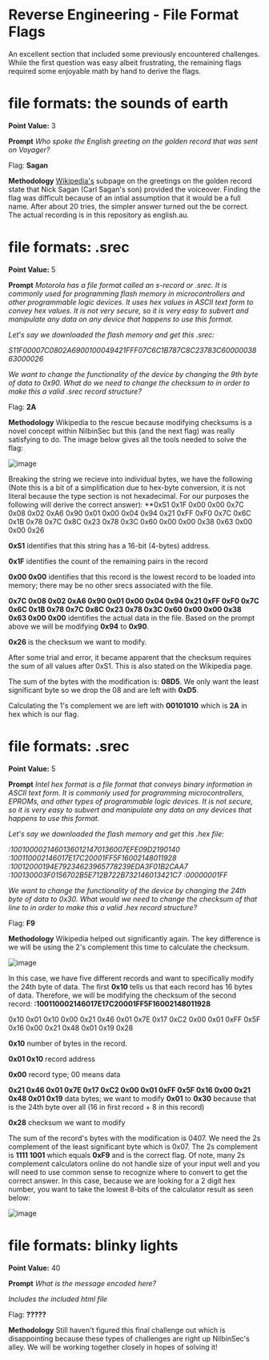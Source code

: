 # Reverse Engineering - File Format Flags

An excellent section that included some previously encountered challenges. While the first question was easy albeit frustrating, the remaining flags required some enjoyable math by hand to derive the flags.

# file formats: the sounds of earth 
**Point Value:** 3

**Prompt**
_Who spoke the English greeting on the golden record that was sent on Voyager?_

Flag: **Sagan**

**Methodology**
[Wikipedia's](https://en.wikipedia.org/wiki/Contents_of_the_Voyager_Golden_Record) subpage on the greetings on the golden record state that Nick Sagan (Carl Sagan's son) provided the voiceover. Finding the flag was difficult because of an intial assumption that it would be a full name. After about 20 tries, the simpler answer turned out the be correct. The actual recording is in this repository as english.au.

# file formats: .srec
**Point Value:** 5

**Prompt**
_Motorola has a file format called an s-record or .srec. It is commonly used for programming flash memory in microcontrollers and other programmable logic devices. It uses hex values in ASCII text form to convey hex values. It is not very secure, so it is very easy to subvert and manipulate any data on any device that happens to use this format._

_Let's say we downloaded the flash memory and get this .srec:_

_S11F00007C0802A6900100049421FFF07C6C1B787C8C23783C6000003863000026_

_We want to change the functionality of the device by changing the 9th byte of data to 0x90. What do we need to change the checksum to in order to make this a valid .srec record structure?_

Flag: **2A**

**Methodology**
Wikipedia to the rescue because modifying checksums is a novel concept within NilbinSec but this (and the next flag) was really satisfying to do. The image below gives all the tools needed to solve the flag:

![image](https://user-images.githubusercontent.com/85370905/130289292-c513f14a-4bec-481b-adeb-243729b73a9d.png)

Breaking the string we recieve into individual bytes, we have the following (Note this is a bit of a simplification due to hex-byte conversion, it is not literal because the type section is not hexadecimal. For our purposes the following will derive the correct answer):
**0xS1 0x1F 0x00 0x00 0x7C 0x08 0x02 0xA6 0x90 0x01 0x00 0x04 0x94 0x21 0xFF 0xF0 0x7C 0x6C 0x1B 0x78 0x7C 0x8C 0x23 0x78 0x3C 0x60 0x00 0x00 0x38 0x63 0x00 0x00 0x26

**0xS1** identifies that this string has a 16-bit (4-bytes) address.

**0x1F** identifies the count of the remaining pairs in the record

**0x00 0x00** identifies that this record is the lowest record to be loaded into memory; there may be no other srecs associated with the file.

**0x7C 0x08 0x02 0xA6 0x90 0x01 0x00 0x04 0x94 0x21 0xFF 0xF0 0x7C 0x6C 0x1B 0x78 0x7C 0x8C 0x23 0x78 0x3C 0x60 0x00 0x00 0x38 0x63 0x00 0x00** identifies the actual data in the file. Based on the prompt above we will be modifying **0x94** to **0x90**.

**0x26** is the checksum we want to modify.

After some trial and error, it became apparent that the checksum requires the sum of all values after 0xS1. This is also stated on the Wikipedia page.

The sum of the bytes with the modification is: **08D5**. We only want the least significant byte so we drop the 08 and are left with **0xD5**.

Calculating the 1's complement we are left with **00101010** which is **2A** in hex which is our flag.

# file formats: .srec
**Point Value:** 5

**Prompt**
_Intel hex format is a file format that conveys binary information in ASCII text form. It is commonly used for programming microcontrollers, EPROMs, and other types of programmable logic devices. It is not secure, so it is very easy to subvert and manipulate any data on any devices that happens to use this format._

_Let's say we downloaded the flash memory and get this .hex file:_

_:10010000214601360121470136007EFE09D2190140 :100110002146017E17C20001FF5F16002148011928 :10012000194E79234623965778239EDA3F01B2CAA7 :100130003F0156702B5E712B722B732146013421C7 :00000001FF_

_We want to change the functionality of the device by changing the 24th byte of data to 0x30. What would we need to change the checksum of that line to in order to make this a valid .hex record structure?_

Flag: **F9**

**Methodology**
Wikipedia helped out significantly again. The key difference is we will be using the 2's complement this time to calculate the checksum.

![image](https://user-images.githubusercontent.com/85370905/130294135-8dfb89bc-c46b-4bf0-aee1-a6abd073b0f7.png)

In this case, we have five different records and want to specifically modify the 24th byte of data. The first **0x10** tells us that each record has 16 bytes of data. Therefore, we will be modifying the checksum of the second record: **:100110002146017E17C20001FF5F16002148011928**

0x10 0x01 0x10 0x00 0x21 0x46 0x01 0x7E 0x17 0xC2 0x00 0x01 0xFF 0x5F 0x16 0x00 0x21 0x48 0x01 0x19 0x28

**0x10** number of bytes in the record.

**0x01 0x10** record address

**0x00** record type; 00 means data

**0x21 0x46 0x01 0x7E 0x17 0xC2 0x00 0x01 0xFF 0x5F 0x16 0x00 0x21 0x48 0x01 0x19** data bytes; we want to modify **0x01** to **0x30** because that is the 24th byte over all (16 in first record + 8 in this record)

**0x28** checksum we want to modify

The sum of the record's bytes with the modification is 0407. We need the 2s complement of the least significant byte which is 0x07. The 2s complement is **1111 1001** which equals **0xF9** and is the correct flag. Of note, many 2s complement calculators online do not handle size of your input well and you will need to use common sense to recognize where to convert to get the correct answer. In this case, because we are looking for a 2 digit hex number, you want to take the lowest 8-bits of the calculator result as seen below:

![image](https://user-images.githubusercontent.com/85370905/130295351-193b4c26-9a96-4f0d-9939-2a543b2d99ec.png)

# file formats: blinky lights
**Point Value:** 40

**Prompt**
_What is the message encoded here?_

_Includes the included html file_

Flag: **?????**

**Methodology**
Still haven't figured this final challenge out which is disappointing because these types of challenges are right up NilbinSec's alley. We will be working together closely in hopes of solving it!
